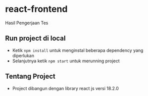 # react-frontend
Hasil Pengerjaan Tes

## Run project di local
- Ketik ```npm install``` untuk menginstal beberapa dependency yang diperlukan
- Selanjutnya ketik ```npm start``` untuk merunning project

## Tentang Project
- Project dibangun dengan library react js versi 18.2.0
